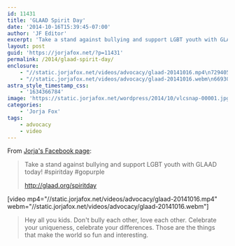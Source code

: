 ```yaml
---
id: 11431
title: 'GLAAD Spirit Day'
date: '2014-10-16T15:39:45-07:00'
author: 'JF Editor'
excerpt: 'Take a stand against bullying and support LGBT youth with GLAAD today'
layout: post
guid: 'https://jorjafox.net/?p=11431'
permalink: /2014/glaad-spirit-day/
enclosure:
    - "//static.jorjafox.net/videos/advocacy/glaad-20141016.mp4\n729405\nvideo/mp4\n"
    - "//static.jorjafox.net/videos/advocacy/glaad-20141016.webm\n6693061\nvideo/webm\n"
astra_style_timestamp_css:
    - '1634366784'
image: 'https://static.jorjafox.net/wordpress/2014/10/vlcsnap-00001.jpg'
categories:
    - 'Jorja Fox'
tags:
    - advocacy
    - video
---
```


From <a href="https://www.facebook.com/video.php?v=533215533479824&amp;set=vb.100003741458528&amp;type=2&amp;theater">Jorja's Facebook page</a>:
<blockquote>Take a stand against bullying and support LGBT youth with GLAAD today! #spiritday #gopurple

http://glaad.org/spiritday</blockquote>
[video mp4="//static.jorjafox.net/videos/advocacy/glaad-20141016.mp4" webm="//static.jorjafox.net/videos/advocacy/glaad-20141016.webm"]
<blockquote>Hey all you kids. Don't bully each other, love each other. Celebrate your uniqueness, celebrate your differences. Those are the things that make the world so fun and interesting.</blockquote>